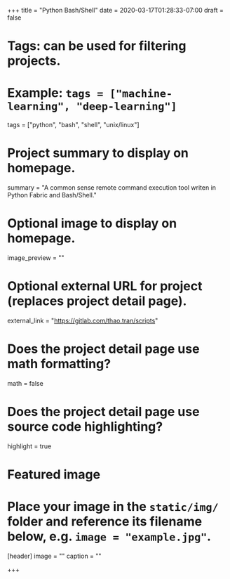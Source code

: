 +++
title = "Python Bash/Shell"
date = 2020-03-17T01:28:33-07:00
draft = false

# Tags: can be used for filtering projects.
# Example: `tags = ["machine-learning", "deep-learning"]`
tags = ["python", "bash", "shell", "unix/linux"]

# Project summary to display on homepage.
summary = "A common sense remote command execution tool writen in Python Fabric and Bash/Shell."

# Optional image to display on homepage.
image_preview = ""

# Optional external URL for project (replaces project detail page).
external_link = "https://gitlab.com/thao.tran/scripts"

# Does the project detail page use math formatting?
math = false

# Does the project detail page use source code highlighting?
highlight = true

# Featured image
# Place your image in the `static/img/` folder and reference its filename below, e.g. `image = "example.jpg"`.
[header]
image = ""
caption = ""

+++
